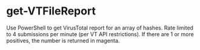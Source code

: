 # get-VTFileReport
Use PowerShell to get VirusTotal report for an array of hashes.
Rate limited to 4 submissions per minute (per VT API restrictions).
If there are 1 or more positives, the number is returned in magenta.
